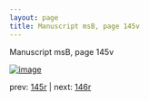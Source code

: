 ```yaml
---
layout: page
title: Manuscript msB, page 145v
---
```


Manuscript msB, page 145v

[![image](http://www.homermultitext.org/iipsrv?OBJ=IIP,1.0&FIF=/project/homer/pyramidal/deepzoom/hmt/vbbifolio/v1/vb_145v_146r.tif&WID=100&CVT=JPEG)](http://www.homermultitext.org/ict2/?urn=urn:cite2:hmt:vbbifolio.v1:vb_145v_146r)

prev:  [145r](../145r) | next:  [146r](../146r)

